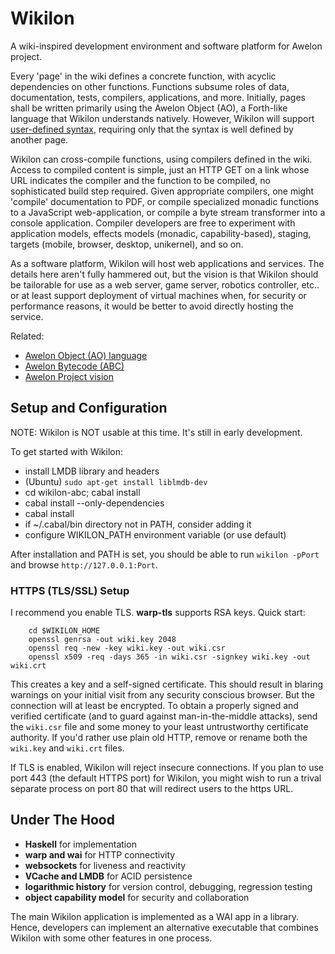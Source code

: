 Wikilon
=======

A wiki-inspired development environment and software platform for Awelon project.

Every 'page' in the wiki defines a concrete function, with acyclic dependencies on other functions. Functions subsume roles of data, documentation, tests, compilers, applications, and more. Initially, pages shall be written primarily using the Awelon Object (AO), a Forth-like language that Wikilon understands natively. However, Wikilon will support [user-defined syntax](docs/ExtensibleSyntax.md), requiring only that the syntax is well defined by another page.

Wikilon can cross-compile functions, using compilers defined in the wiki. Access to compiled content is simple, just an HTTP GET on a link whose URL indicates the compiler and the function to be compiled, no sophisticated build step required. Given appropriate compilers, one might 'compile' documentation to PDF, or compile specialized monadic functions to a JavaScript web-application, or compile a byte stream transformer into a console application. Compiler developers are free to experiment with application models, effects models (monadic, capability-based), staging, targets (mobile, browser, desktop, unikernel), and so on. 

As a software platform, Wikilon will host web applications and services. The details here aren't fully hammered out, but the vision is that Wikilon should be tailorable for use as a web server, game server, robotics controller, etc.. or at least support deployment of virtual machines when, for security or performance reasons, it would be better to avoid directly hosting the service.

Related: 

* [Awelon Object (AO) language](docs/NewAO.md)
* [Awelon Bytecode (ABC)](docs/AboutABC.md)
* [Awelon Project vision](docs/AwelonProject.md)

## Setup and Configuration

NOTE: Wikilon is NOT usable at this time. It's still in early development. 

To get started with Wikilon:

* install LMDB library and headers
 * (Ubuntu) `sudo apt-get install liblmdb-dev`
* cd wikilon-abc; cabal install
* cabal install --only-dependencies
* cabal install
* if ~/.cabal/bin directory not in PATH, consider adding it
* configure WIKILON_PATH environment variable (or use default)

After installation and PATH is set, you should be able to run `wikilon -pPort` and browse `http://127.0.0.1:Port`.

### HTTPS (TLS/SSL) Setup

I recommend you enable TLS. **warp-tls** supports RSA keys. Quick start:

        cd $WIKILON_HOME
        openssl genrsa -out wiki.key 2048
        openssl req -new -key wiki.key -out wiki.csr
        openssl x509 -req -days 365 -in wiki.csr -signkey wiki.key -out wiki.crt

This creates a key and a self-signed certificate. This should result in blaring warnings on your initial visit from any security conscious browser. But the connection will at least be encrypted. To obtain a properly signed and verified certificate (and to guard against man-in-the-middle attacks), send the `wiki.csr` file and some money to your least untrustworthy certificate authority. If you'd rather use plain old HTTP, remove or rename both the `wiki.key` and `wiki.crt` files.

If TLS is enabled, Wikilon will reject insecure connections. If you plan to use port 443 (the default HTTPS port) for Wikilon, you might wish to run a trival separate process on port 80 that will redirect users to the https URL.

## Under The Hood

* **Haskell** for implementation
* **warp and wai** for HTTP connectivity
* **websockets** for liveness and reactivity
* **VCache and LMDB** for ACID persistence
* **logarithmic history** for version control, debugging, regression testing
* **object capability model** for security and collaboration

The main Wikilon application is implemented as a WAI app in a library. Hence, developers can implement an alternative executable that combines Wikilon with some other features in one process.
